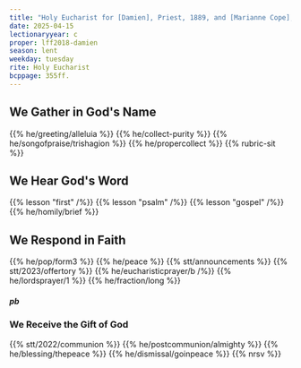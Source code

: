 ```yaml
---
title: "Holy Eucharist for [Damien], Priest, 1889, and [Marianne Cope], Monastic, 1918, of Hawaii"
date: 2025-04-15
lectionaryyear: c
proper: lff2018-damien
season: lent
weekday: tuesday
rite: Holy Eucharist
bcppage: 355ff.
---
```

## We Gather in God's Name
{{% he/greeting/alleluia %}}
{{% he/collect-purity %}}
{{% he/songofpraise/trishagion %}}
{{% he/propercollect %}}
{{% rubric-sit %}}
## We Hear God's Word
{{% lesson "first" /%}}
{{% lesson "psalm" /%}}
{{% lesson "gospel" /%}}
{{% he/homily/brief %}}
## We Respond in Faith
{{% he/pop/form3 %}}
{{% he/peace %}}
{{% stt/announcements %}}
{{% stt/2023/offertory %}}
{{% he/eucharisticprayer/b /%}}
{{% he/lordsprayer/1 %}}
{{% he/fraction/long %}}
##### pb
### We Receive the Gift of God
{{% stt/2022/communion %}}
{{% he/postcommunion/almighty %}}
{{% he/blessing/thepeace %}}
{{% he/dismissal/goinpeace %}}
{{% nrsv %}}

